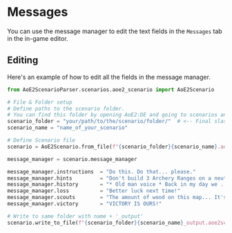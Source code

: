 # Messages

You can use the message manager to edit the text fields in the `Messages` tab in the in-game editor.

## Editing

Here's an example of how to edit all the fields in the message manager.

```py
from AoE2ScenarioParser.scenarios.aoe2_scenario import AoE2Scenario

# File & Folder setup
# Define paths to the scenario folder.
# You can find this folder by opening AoE2:DE and going to scenarios and clicking on 'open folder'
scenario_folder = "your/path/to/the/scenario/folder/"  # <-- Final slash is important
scenario_name = "name_of_your_scenario"

# Define Scenario file
scenario = AoE2Scenario.from_file(f"{scenario_folder}{scenario_name}.aoe2scenario")

message_manager = scenario.message_manager

message_manager.instructions  = "Do this. Do that... please."
message_manager.hints         = "Don't build 3 Archery Ranges on a neutral island. ¯\_(ツ)_/¯"
message_manager.history       = "* Old man voice * Back in my day we .."
message_manager.loss          = "Better luck next time!"
message_manager.scouts        = "The amount of wood on this map... It's all I can see..."
message_manager.victory       = "VICTORY IS OURS!"

# Write to same folder with name + '_output'
scenario.write_to_file(f"{scenario_folder}{scenario_name}_output.aoe2scenario")
```
